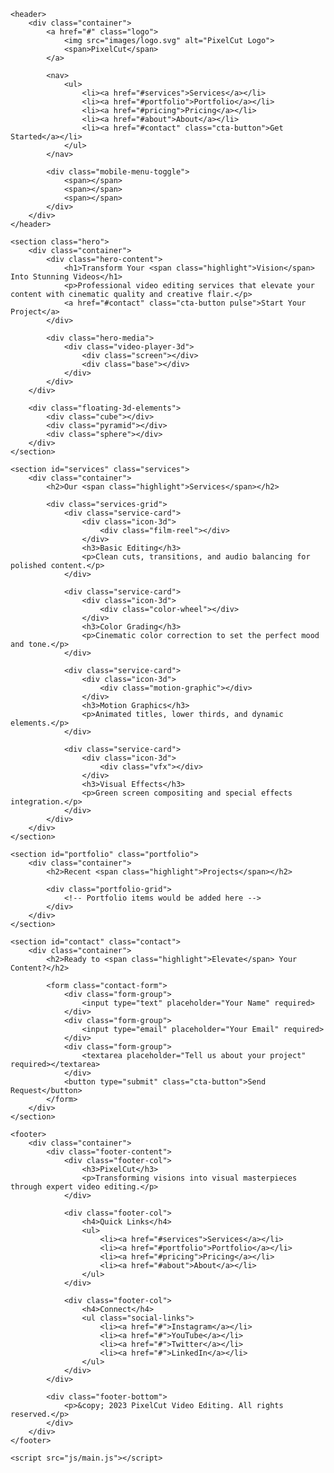 <!DOCTYPE html>
<html lang="en">
<head>
    <meta charset="UTF-8">
    <meta name="viewport" content="width=device-width, initial-scale=1.0">
    <title>PixelCut | Premium Video Editing</title>
    <link rel="stylesheet" href="styles/main.css">
    <link rel="preconnect" href="https://fonts.googleapis.com">
    <link rel="preconnect" href="https://fonts.gstatic.com" crossorigin>
    <link href="https://fonts.googleapis.com/css2?family=Montserrat:wght@400;500;700&family=Orbitron:wght@500&display=swap" rel="stylesheet">
</head>
<body>
    <div class="cursor-trail"></div>
    
    <header>
        <div class="container">
            <a href="#" class="logo">
                <img src="images/logo.svg" alt="PixelCut Logo">
                <span>PixelCut</span>
            </a>
            
            <nav>
                <ul>
                    <li><a href="#services">Services</a></li>
                    <li><a href="#portfolio">Portfolio</a></li>
                    <li><a href="#pricing">Pricing</a></li>
                    <li><a href="#about">About</a></li>
                    <li><a href="#contact" class="cta-button">Get Started</a></li>
                </ul>
            </nav>
            
            <div class="mobile-menu-toggle">
                <span></span>
                <span></span>
                <span></span>
            </div>
        </div>
    </header>
    
    <section class="hero">
        <div class="container">
            <div class="hero-content">
                <h1>Transform Your <span class="highlight">Vision</span> Into Stunning Videos</h1>
                <p>Professional video editing services that elevate your content with cinematic quality and creative flair.</p>
                <a href="#contact" class="cta-button pulse">Start Your Project</a>
            </div>
            
            <div class="hero-media">
                <div class="video-player-3d">
                    <div class="screen"></div>
                    <div class="base"></div>
                </div>
            </div>
        </div>
        
        <div class="floating-3d-elements">
            <div class="cube"></div>
            <div class="pyramid"></div>
            <div class="sphere"></div>
        </div>
    </section>
    
    <section id="services" class="services">
        <div class="container">
            <h2>Our <span class="highlight">Services</span></h2>
            
            <div class="services-grid">
                <div class="service-card">
                    <div class="icon-3d">
                        <div class="film-reel"></div>
                    </div>
                    <h3>Basic Editing</h3>
                    <p>Clean cuts, transitions, and audio balancing for polished content.</p>
                </div>
                
                <div class="service-card">
                    <div class="icon-3d">
                        <div class="color-wheel"></div>
                    </div>
                    <h3>Color Grading</h3>
                    <p>Cinematic color correction to set the perfect mood and tone.</p>
                </div>
                
                <div class="service-card">
                    <div class="icon-3d">
                        <div class="motion-graphic"></div>
                    </div>
                    <h3>Motion Graphics</h3>
                    <p>Animated titles, lower thirds, and dynamic elements.</p>
                </div>
                
                <div class="service-card">
                    <div class="icon-3d">
                        <div class="vfx"></div>
                    </div>
                    <h3>Visual Effects</h3>
                    <p>Green screen compositing and special effects integration.</p>
                </div>
            </div>
        </div>
    </section>
    
    <section id="portfolio" class="portfolio">
        <div class="container">
            <h2>Recent <span class="highlight">Projects</span></h2>
            
            <div class="portfolio-grid">
                <!-- Portfolio items would be added here -->
            </div>
        </div>
    </section>
    
    <section id="contact" class="contact">
        <div class="container">
            <h2>Ready to <span class="highlight">Elevate</span> Your Content?</h2>
            
            <form class="contact-form">
                <div class="form-group">
                    <input type="text" placeholder="Your Name" required>
                </div>
                <div class="form-group">
                    <input type="email" placeholder="Your Email" required>
                </div>
                <div class="form-group">
                    <textarea placeholder="Tell us about your project" required></textarea>
                </div>
                <button type="submit" class="cta-button">Send Request</button>
            </form>
        </div>
    </section>
    
    <footer>
        <div class="container">
            <div class="footer-content">
                <div class="footer-col">
                    <h3>PixelCut</h3>
                    <p>Transforming visions into visual masterpieces through expert video editing.</p>
                </div>
                
                <div class="footer-col">
                    <h4>Quick Links</h4>
                    <ul>
                        <li><a href="#services">Services</a></li>
                        <li><a href="#portfolio">Portfolio</a></li>
                        <li><a href="#pricing">Pricing</a></li>
                        <li><a href="#about">About</a></li>
                    </ul>
                </div>
                
                <div class="footer-col">
                    <h4>Connect</h4>
                    <ul class="social-links">
                        <li><a href="#">Instagram</a></li>
                        <li><a href="#">YouTube</a></li>
                        <li><a href="#">Twitter</a></li>
                        <li><a href="#">LinkedIn</a></li>
                    </ul>
                </div>
            </div>
            
            <div class="footer-bottom">
                <p>&copy; 2023 PixelCut Video Editing. All rights reserved.</p>
            </div>
        </div>
    </footer>
    
    <script src="js/main.js"></script>
</body>
</html>